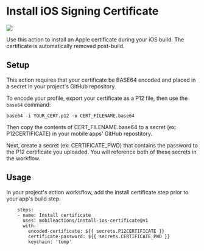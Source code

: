 # Install iOS Signing Certificate
![](https://github.com/mobileactions/install-ios-certificate/workflows/Release/badge.svg)


Use this action to install an Apple certificate during your iOS build. The certificate is automatically removed post-build.

## Setup

This action requires that your certificate be BASE64 encoded and placed in a secret in your project's GitHub repository.

To encode your profile, export your certificate as a P12 file, then use the `base64` command:

```
base64 -i YOUR_CERT.p12 -o CERT_FILENAME.base64
```

Then copy the contents of CERT_FILENAME.base64 to a secret (ex: P12CERTIFICATE) in your mobile apps' GitHub repostitory. 

Next, create a secret (ex: CERTIFICATE_PWD) that contains the password to the P12 certificate you uploaded. You will reference both of these secrets in the workflow.

## Usage

In your project's action worksflow, add the install certificate step prior to your app's build step.

```
    steps:
    - name: Install certificate
      uses: mobileactions/install-ios-certificate@v1
      with:
        encoded-certificate: ${{ secrets.P12CERTIFICATE }}
        certificate-password: ${{ secrets.CERTIFICATE_PWD }}
        keychain: 'temp'
```
